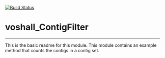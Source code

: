 [![Build Status](https://travis-ci.org/voshall/voshall_ContigFilter.svg?branch=master)](https://travis-ci.org/voshall/voshall_ContigFilter)

# voshall_ContigFilter
---

This is the basic readme for this module. This module contains an example method that counts the contigs in a contig set.